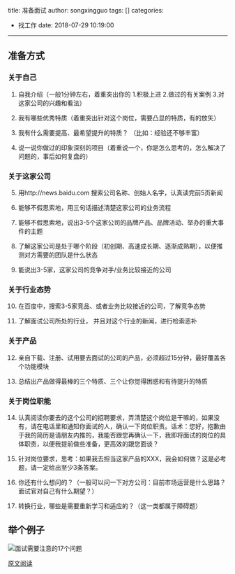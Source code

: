 title: 准备面试
author: songxingguo
tags: []
categories:
  - 找工作
date: 2018-07-29 10:19:00
---
## 准备方式

### 关于自己

  1. 自我介绍（一般1分钟左右，着重突出你的 1.积极上进 2.做过的有关案例 3.对这家公司的兴趣和看法）

  2. 我有哪些优秀特质（着重突出针对这个岗位，需要凸显的特质，有的放矢）

  3. 我有什么需要提高、最希望提升的特质？ （比如：经验还不够丰富）

  4. 说一说你做过的印象深刻的项目（着重说一个，你是怎么思考的，怎么解决了问题的，事后如何复盘的）
 
 <!-- more -->
  
### 关于这家公司

  5. 用http://news.baidu.com 搜索公司名称、创始人名字，认真读完前5页新闻

  6. 能够不假思索地，用三句话描述清楚这家公司的业务流程

  7. 能够不假思索地，说出3-5个这家公司的品牌产品、品牌活动、举办的重大事件的主题

  8. 了解这家公司是处于哪个阶段（初创期、高速成长期、逐渐成熟期），以便推测对方需要的团队是什么状态

  9. 能说出3-5家，这家公司的竞争对手/业务比较接近的公司

### 关于行业态势

  10. 在百度中，搜索3-5家竞品、或者业务比较接近的公司，了解竞争态势

  11. 了解面试公司所处的行业， 并且对这个行业的新闻，进行检索恶补
  
### 关于产品

  12. 亲自下载、注册、试用要去面试的公司的产品，必须超过15分钟，最好覆盖各个功能模块

  13. 总结出产品做得最棒的三个特质、三个让你觉得困惑和有待提升的特质
  
### 关于岗位职能

  14. 认真阅读你要去的这个公司的招聘要求，弄清楚这个岗位是干嘛的，如果没有，请在电话里和通知你面试的人，确认一下岗位职责。话术：您好，抱歉由于我的简历是请朋友内推的，我能否跟您再确认一下，我即将面试的岗位的具体职责，以便我提前做些准备，更高效的跟您面谈？

  15. 针对岗位要求，思考：如果我去担当这家产品的XXX，我会如何做？这是必考题，请一定给出至少3条答案。

  16. 你还有什么想问的？（一般可以问一下对方公司：目前市场运营是什么思路？面试官对自己有什么期望？）

  17. 转换行业，哪些是需要重新学习和适应的？（这一类都属于障碍题）
  
## 举个例子

![面试需要注意的17个问题](http://p9myzkds7.bkt.clouddn.com/%E9%9D%A2%E8%AF%95%E9%9C%80%E8%A6%81%E6%B3%A8%E6%84%8F%E7%9A%8417%E4%B8%AA%E9%97%AE%E9%A2%98.webp)

[原文阅读](https://mp.weixin.qq.com/s?__biz=MzI4NTYyMDU0OQ==&mid=100002206&idx=1&sn=f023d729deadb84530d6df38e910f05a&chksm=6be829b45c9fa0a2932259f0f56eaab386ff767e53f0e89135b03fa121e34ea60cd1238b5f1c&mpshare=1&scene=23&srcid=08020JjCzJ0mCO8GeXbA9XV2#rd)